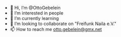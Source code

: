 - 👋 Hi, I’m @OttoGebelein
- 👀 I’m interested in people
- 🌱 I’m currently learning
- 💞️ I’m looking to collaborate on "Freifunk Naila e.V."
- 📫 How to reach me otto.gebelein@gmx.net

<!---
OttoGebelein/OttoGebelein is a ✨ special ✨ repository because its `README.md` (this file) appears on your GitHub profile.
You can click the Preview link to take a look at your changes.
--->
